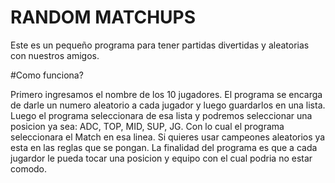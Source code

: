 # RANDOM MATCHUPS

Este es un pequeño programa para tener partidas divertidas y aleatorias con nuestros amigos.

#Como funciona?

Primero ingresamos el nombre de los 10 jugadores.
El programa se encarga de darle un numero aleatorio a cada jugador y luego guardarlos en una lista. 
Luego el programa seleccionara de esa lista y podremos seleccionar una posicion ya sea: ADC, TOP, MID, SUP, JG.
Con lo cual el programa seleccionara el Match en esa linea.
Si quieres usar campeones aleatorios ya esta en las reglas que se pongan. 
La finalidad del programa es que a cada jugardor le pueda tocar una posicion y equipo con el cual podria no estar comodo.
